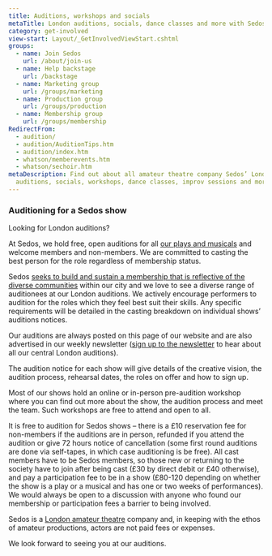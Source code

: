 ```yaml
---
title: Auditions, workshops and socials
metaTitle: London auditions, socials, dance classes and more with Sedos
category: get-involved
view-start: Layout/_GetInvolvedViewStart.cshtml
groups:
  - name: Join Sedos
    url: /about/join-us
  - name: Help backstage
    url: /backstage
  - name: Marketing group
    url: /groups/marketing
  - name: Production group
    url: /groups/production
  - name: Membership group
    url: /groups/membership
RedirectFrom:
  - audition/
  - audition/AuditionTips.htm
  - audition/index.htm
  - whatson/memberevents.htm
  - whatson/sechoir.htm
metaDescription: Find out about all amateur theatre company Sedos’ London
  auditions, socials, workshops, dance classes, improv sessions and more
---
```

### **Auditioning for a Sedos show**

Looking for London auditions?

At Sedos, we hold free, open auditions for all [our plays and musicals](https://sedos.co.uk/whats-on) and welcome members and non-members. We are committed to casting the best person for the role regardless of membership status. 

Sedos [seeks to build and sustain a membership that is reflective of the diverse communities](https://www.sedos.co.uk/about/diversity-and-inclusion) within our city and we love to see a diverse range of auditionees at our London auditions. We actively encourage performers to audition for the roles which they feel best suit their skills. Any specific requirements will be detailed in the casting breakdown on individual shows’ auditions notices. 

Our auditions are always posted on this page of our website and are also advertised in our weekly newsletter ([sign up to the newsletter](https://mailchi.mp/sedos.co.uk/newsletter-sign-up) to hear about all our central London auditions). 

The audition notice for each show will give details of the creative vision, the audition process, rehearsal dates, the roles on offer and how to sign up.

Most of our shows hold an online or in-person pre-audition workshop where you can find out more about the show, the audition process and meet the team. Such workshops are free to attend and open to all. 

It is free to audition for Sedos shows – there is a £10 reservation fee for non-members if the auditions are in person, refunded if you attend the audition or give 72 hours notice of cancellation (some first round auditions are done via self-tapes, in which case auditioning is be free). All cast members have to be Sedos members, so those new or returning to the society have to join after being cast (£30 by direct debit or £40 otherwise), and pay a participation fee to be in a show (£80-120 depending on whether the show is a play or a musical and has one or two weeks of performances). We would always be open to a discussion with anyone who found our membership or participation fees a barrier to being involved. 

Sedos is a [London amateur theatre](https://sedos.co.uk) company and, in keeping with the ethos of amateur productions, actors are not paid fees or expenses. 

We look forward to seeing you at our auditions.